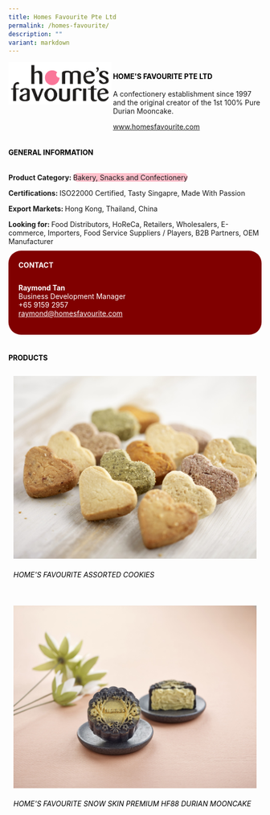 ```yaml
---
title: Homes Favourite Pte Ltd
permalink: /homes-favourite/
description: ""
variant: markdown
---
```

<div class="flex-paragraph">
	<div style="display: flex; flex-wrap: wrap;" class="flex-container">
		<div style="flex: 1 1 40%; display: block;" class="card sgds">
			<img src="/images/Homes%20Favourite/homes_favourite_logo.png">
		</div>
		<div style="flex: 1 1 58%; display: block; margin-left: 3px" class="card-sgds">
			<h4 style="text-transform: uppercase; color: black;"><b>Home's Favourite Pte Ltd</b></h4>
			<p>A confectionery establishment since 1997 and the original creator of the 1st 100% Pure Durian Mooncake.</p>
			<p><a target="_blank" href="https://www.homesfavourite.com">www.homesfavourite.com</a></p>
		</div>
	</div>
</div>

<h4 style="text-transform: uppercase; color: black;">
	<b>General Information</b>
</h4>
<div style="display: flex; flex-wrap: wrap;" class="flex-container">
	<div style="flex: 1 1 65%; display: block; align-self: stretch" class="card sgds">
		<div class="flex-paragraph">
			<p>
				<b>Product Category: </b>
				<span style="background-color: pink; border-radius: 10px;">Bakery, Snacks and Confectionery</span>
			</p>
			<p>
				<b>Certifications: </b>ISO22000 Certified, Tasty Singapre, Made With Passion
			</p>
			<p>
				<b>Export Markets: </b>Hong Kong, Thailand, China
			</p>
			<p style="margin-bottom: 10px;">
				<b>Looking for: </b>Food Distributors, HoReCa, Retailers, Wholesalers, E-commerce, Importers, Food Service Suppliers / Players, B2B Partners, OEM Manufacturer
			</p>
		</div>
	</div>
	<div style="flex: 1 1 35%; padding: 10px; display: block; background-color: maroon; border-radius: 25px; align-self: center;" class="card sgds">
		<h4 style="color: white; margin-top: 10px; margin-left: 10px;">CONTACT</h4>
		<div class="flex-paragraph">
			<p style="padding: 10px; color: white;">
				<b>Raymond Tan</b>
				<br>Business Development Manager<br>+65 9159 2957<br>
				<a style="color: white;" href="mailto:raymond@homesfavourite.com">raymond@homesfavourite.com</a>
			</p>
		</div>
	</div>
</div>
<br>
<h4 style="text-transform: uppercase; color: black;">
	<b>Products</b>
</h4>
<div style="display: flex; flex-wrap: wrap;">
	<div style="flex: 1 1 47%; margin: 10px; display: block;" class="card sgds">
		<div style="display: block;" class="flex-image">
			<img src="/images/Homes%20Favourite/homes_favourite_product_01.jpg">
		</div>
		<div class="flex-paragraph">
			<h6 style="text-transform: uppercase; color: black;">Home's Favourite assorted cookies</h6>
		</div>
	</div>
	<div style="flex: 1 1 47%; margin: 10px; display: block;" class="card sgds">
		<div style="display: block;" class="flex-image">
			<img src="/images/Homes%20Favourite/homes_favourite_product_02.jpg">
		</div>
		<div class="flex-paragraph">
			<h6 style="text-transform: uppercase; color: black;">Home's Favourite Snow Skin Premium HF88 Durian Mooncake</h6>
		</div>
	</div>
</div>
